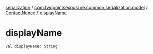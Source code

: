 [serialization](../../index.md) / [com.twopointsexposure.common.serialization.model](../index.md) / [ContactNonce](index.md) / [displayName](./display-name.md)

# displayName

`val displayName: `[`String`](https://kotlinlang.org/api/latest/jvm/stdlib/kotlin/-string/index.html)